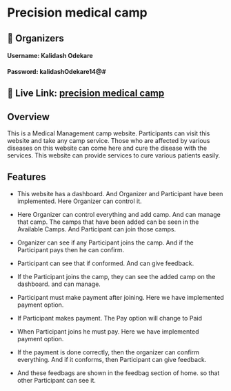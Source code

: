 
# Precision medical camp




## 👤  Organizers
#### Username: Kalidash Odekare
#### Password: kalidashOdekare14@#


## 🔗 Live Link: [precision medical camp](https://precision-medical-camp.web.app)

## Overview
This is a Medical Management camp website. Participants can visit this website and take any camp service. Those who are affected by various diseases on this website can come here and cure the disease with the services. This website can provide services to cure various patients easily.



## Features

- This website has a dashboard. And Organizer and Participant have been implemented. Here Organizer can control it.

- Here Organizer can control everything and add camp. And can manage that camp. The camps that have been added can be seen in the Available Camps. And Participant can join those camps.

- Organizer can see if any Participant joins the camp. And if the Participant pays then he can confirm.

- Participant can see that if conformed. And can give feedback.

- If the Participant joins the camp, they can see the added camp on the dashboard. and can manage.

- Participant must make payment after joining. Here we have implemented payment option.

- If Participant makes payment. The Pay option will change to Paid

- When Participant joins he must pay. Here we have implemented payment option.



- If the payment is done correctly, then the organizer can confirm everything. And if it conforms, then Participant can give feedback.
 
- And these feedbags are shown in the feedbag section of home. so that other Participant can see it.

